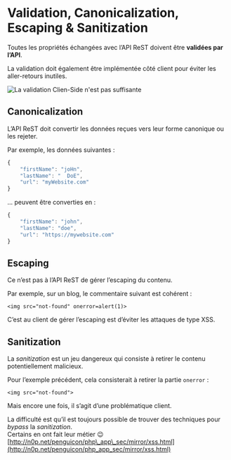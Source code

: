 # Validation, Canonicalization, Escaping & Sanitization

Toutes les propriétés échangées avec l’API ReST doivent être **validées par l’API**.

La validation doit également être implémentée côté client pour éviter les aller-retours inutiles.

![La validation Clien-Side n&apos;est pas suffisante](../.gitbook/assets/client-side-validation.jpeg)

## Canonicalization

L’API ReST doit convertir les données reçues vers leur forme canonique ou les rejeter.

Par exemple, les données suivantes :

```javascript
{
    "firstName": "joHn",
    "lastName": "  DoE",
    "url": "myWebsite.com"
}
```

... peuvent être converties en :

```javascript
{
    "firstName": "john",
    "lastName": "doe",
    "url": "https://mywebsite.com"
}
```

## Escaping

Ce n’est pas à l’API ReST de gérer l’escaping du contenu.

Par exemple, sur un blog, le commentaire suivant est cohérent :

```markup
<img src="not-found" onerror=alert(1)>
```

C’est au client de gérer l’escaping est d’éviter les attaques de type XSS.

## **Sanitization**

La _sanitization_ est un jeu dangereux qui consiste à retirer le contenu potentiellement malicieux.

Pour l’exemple précédent, cela consisterait à retirer la partie `onerror` :

```markup
<img src="not-found">
```

Mais encore une fois, il s’agit d’une problématique client.

La difficulté est qu’il est toujours possible de trouver des techniques pour _bypass_ la _sanitization_.  
Certains en ont fait leur métier 😉  
[http://n0p.net/penguicon/php\_app\_sec/mirror/xss.html](http://n0p.net/penguicon/php_app_sec/mirror/xss.html)

